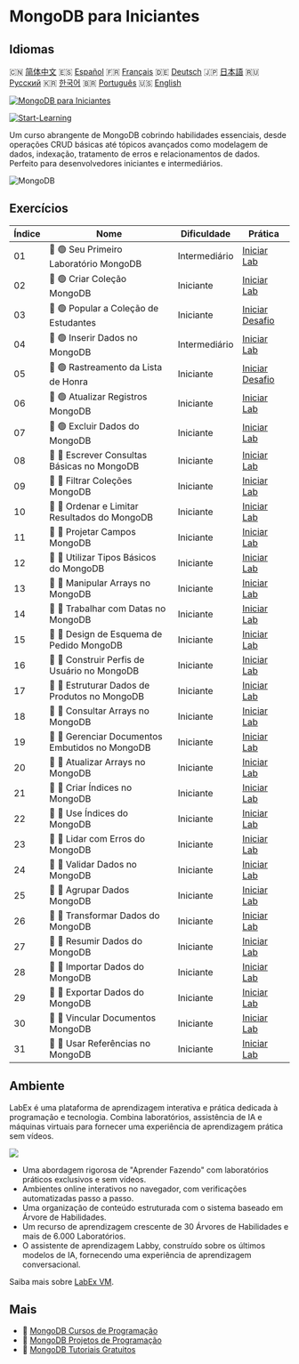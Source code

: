 # MongoDB para Iniciantes

## Idiomas

🇨🇳 [简体中文](README_zh.md) 🇪🇸 [Español](README_es.md) 🇫🇷 [Français](README_fr.md) 🇩🇪 [Deutsch](README_de.md) 🇯🇵 [日本語](README_ja.md) 🇷🇺 [Русский](README_ru.md) 🇰🇷 [한국어](README_ko.md) 🇧🇷 [Português](README_pt.md) 🇺🇸 [English](README.md) 

[![MongoDB para Iniciantes](https://cover-creator.labex.io/mongodb-for-beginners.png?lang=pt)](https://labex.io/pt/courses/mongodb-for-beginners)

[![Start-Learning](https://img.shields.io/badge/Start-Learning-whitesmoke?style=for-the-badge)](https://labex.io/pt/courses/mongodb-for-beginners)

Um curso abrangente de MongoDB cobrindo habilidades essenciais, desde operações CRUD básicas até tópicos avançados como modelagem de dados, indexação, tratamento de erros e relacionamentos de dados. Perfeito para desenvolvedores iniciantes e intermediários.

![MongoDB](https://img.shields.io/badge/MongoDB-whitesmoke?style=for-the-badge&logo=mongodb)


## Exercícios

|   Índice | Nome                                            | Dificuldade   | Prática                                                                                                                     |
|----------|-------------------------------------------------|---------------|-----------------------------------------------------------------------------------------------------------------------------|
|       01 | 📖 🟢 Seu Primeiro Laboratório MongoDB          | Intermediário | <a target='_blank' href='https://labex.io/pt/tutorials/mongodb-your-first-mongodb-lab-420660'>Iniciar Lab</a>               |
|       02 | 📖 🟢 Criar Coleção MongoDB                     | Iniciante     | <a target='_blank' href='https://labex.io/pt/tutorials/mongodb-create-mongodb-collection-420695'>Iniciar Lab</a>            |
|       03 | 🎯 🟢 Popular a Coleção de Estudantes           | Iniciante     | <a target='_blank' href='https://labex.io/pt/tutorials/mongodb-populate-the-students-collection-425481'>Iniciar Desafio</a> |
|       04 | 📖 🟢 Inserir Dados no MongoDB                  | Intermediário | <a target='_blank' href='https://labex.io/pt/tutorials/mongodb-insert-data-in-mongodb-420696'>Iniciar Lab</a>               |
|       05 | 🎯 🟢 Rastreamento da Lista de Honra            | Iniciante     | <a target='_blank' href='https://labex.io/pt/tutorials/mongodb-honor-roll-tracker-425476'>Iniciar Desafio</a>               |
|       06 | 📖 🟢 Atualizar Registros MongoDB               | Iniciante     | <a target='_blank' href='https://labex.io/pt/tutorials/mongodb-update-mongodb-records-420823'>Iniciar Lab</a>               |
|       07 | 📖 🟢 Excluir Dados do MongoDB                  | Iniciante     | <a target='_blank' href='https://labex.io/pt/tutorials/mongodb-delete-mongodb-data-420822'>Iniciar Lab</a>                  |
|       08 | 📖 🔵 Escrever Consultas Básicas no MongoDB     | Iniciante     | <a target='_blank' href='https://labex.io/pt/tutorials/mongodb-write-basic-mongodb-queries-420824'>Iniciar Lab</a>          |
|       09 | 📖 🔵 Filtrar Coleções MongoDB                  | Iniciante     | <a target='_blank' href='https://labex.io/pt/tutorials/mongodb-filter-mongodb-collections-421806'>Iniciar Lab</a>           |
|       10 | 📖 🔵 Ordenar e Limitar Resultados do MongoDB   | Iniciante     | <a target='_blank' href='https://labex.io/pt/tutorials/mongodb-sort-and-limit-mongodb-results-421807'>Iniciar Lab</a>       |
|       11 | 📖 🔵 Projetar Campos MongoDB                   | Iniciante     | <a target='_blank' href='https://labex.io/pt/tutorials/mongodb-project-mongodb-fields-422089'>Iniciar Lab</a>               |
|       12 | 📖 🔵 Utilizar Tipos Básicos do MongoDB         | Iniciante     | <a target='_blank' href='https://labex.io/pt/tutorials/mongodb-use-mongodb-basic-types-422097'>Iniciar Lab</a>              |
|       13 | 📖 🔵 Manipular Arrays no MongoDB               | Iniciante     | <a target='_blank' href='https://labex.io/pt/tutorials/mongodb-handle-mongodb-arrays-422084'>Iniciar Lab</a>                |
|       14 | 📖 🔵 Trabalhar com Datas no MongoDB            | Iniciante     | <a target='_blank' href='https://labex.io/pt/tutorials/mongodb-work-with-mongodb-dates-422101'>Iniciar Lab</a>              |
|       15 | 📖 🔵 Design de Esquema de Pedido MongoDB       | Iniciante     | <a target='_blank' href='https://labex.io/pt/tutorials/mongodb-design-mongodb-order-schema-422080'>Iniciar Lab</a>          |
|       16 | 📖 🔵 Construir Perfis de Usuário no MongoDB    | Iniciante     | <a target='_blank' href='https://labex.io/pt/tutorials/mongodb-build-mongodb-user-profiles-422077'>Iniciar Lab</a>          |
|       17 | 📖 🔵 Estruturar Dados de Produtos no MongoDB   | Iniciante     | <a target='_blank' href='https://labex.io/pt/tutorials/mongodb-structure-mongodb-product-data-422092'>Iniciar Lab</a>       |
|       18 | 📖 🔵 Consultar Arrays no MongoDB               | Iniciante     | <a target='_blank' href='https://labex.io/pt/tutorials/mongodb-query-mongodb-arrays-422090'>Iniciar Lab</a>                 |
|       19 | 📖 🔵 Gerenciar Documentos Embutidos no MongoDB | Iniciante     | <a target='_blank' href='https://labex.io/pt/tutorials/mongodb-manage-mongodb-embedded-docs-422088'>Iniciar Lab</a>         |
|       20 | 📖 🔵 Atualizar Arrays no MongoDB               | Iniciante     | <a target='_blank' href='https://labex.io/pt/tutorials/mongodb-update-mongodb-arrays-422095'>Iniciar Lab</a>                |
|       21 | 📖 🔵 Criar Índices no MongoDB                  | Iniciante     | <a target='_blank' href='https://labex.io/pt/tutorials/mongodb-create-mongodb-indexes-422078'>Iniciar Lab</a>               |
|       22 | 📖 🔵 Use Índices do MongoDB                    | Iniciante     | <a target='_blank' href='https://labex.io/pt/tutorials/mongodb-use-mongodb-indexes-422098'>Iniciar Lab</a>                  |
|       23 | 📖 🔵 Lidar com Erros do MongoDB                | Iniciante     | <a target='_blank' href='https://labex.io/pt/tutorials/mongodb-handle-mongodb-errors-422085'>Iniciar Lab</a>                |
|       24 | 📖 🔵 Validar Dados no MongoDB                  | Iniciante     | <a target='_blank' href='https://labex.io/pt/tutorials/mongodb-validate-mongodb-data-422100'>Iniciar Lab</a>                |
|       25 | 📖 🔵 Agrupar Dados MongoDB                     | Iniciante     | <a target='_blank' href='https://labex.io/pt/tutorials/mongodb-group-mongodb-data-422083'>Iniciar Lab</a>                   |
|       26 | 📖 🔵 Transformar Dados do MongoDB              | Iniciante     | <a target='_blank' href='https://labex.io/pt/tutorials/mongodb-transform-mongodb-data-422094'>Iniciar Lab</a>               |
|       27 | 📖 🔵 Resumir Dados do MongoDB                  | Iniciante     | <a target='_blank' href='https://labex.io/pt/tutorials/mongodb-summarize-mongodb-data-422093'>Iniciar Lab</a>               |
|       28 | 📖 🔵 Importar Dados do MongoDB                 | Iniciante     | <a target='_blank' href='https://labex.io/pt/tutorials/mongodb-import-mongodb-data-422086'>Iniciar Lab</a>                  |
|       29 | 📖 🔵 Exportar Dados do MongoDB                 | Iniciante     | <a target='_blank' href='https://labex.io/pt/tutorials/mongodb-export-mongodb-data-422081'>Iniciar Lab</a>                  |
|       30 | 📖 🔵 Vincular Documentos MongoDB               | Iniciante     | <a target='_blank' href='https://labex.io/pt/tutorials/mongodb-link-mongodb-documents-422087'>Iniciar Lab</a>               |
|       31 | 📖 🔵 Usar Referências no MongoDB               | Iniciante     | <a target='_blank' href='https://labex.io/pt/tutorials/mongodb-use-mongodb-references-422099'>Iniciar Lab</a>               |

## Ambiente

LabEx é uma plataforma de aprendizagem interativa e prática dedicada à programação e tecnologia. Combina laboratórios, assistência de IA e máquinas virtuais para fornecer uma experiência de aprendizagem prática sem vídeos.

![](https://tutorial-screenshot.getvm.io/images/vm-1725247253.png)

- Uma abordagem rigorosa de "Aprender Fazendo" com laboratórios práticos exclusivos e sem vídeos.
- Ambientes online interativos no navegador, com verificações automatizadas passo a passo.
- Uma organização de conteúdo estruturada com o sistema baseado em Árvore de Habilidades.
- Um recurso de aprendizagem crescente de 30 Árvores de Habilidades e mais de 6.000 Laboratórios.
- O assistente de aprendizagem Labby, construído sobre os últimos modelos de IA, fornecendo uma experiência de aprendizagem conversacional.

Saiba mais sobre [LabEx VM](https://support.labex.io/using-labex/virtual-machine).

## Mais

- 🔗 [MongoDB Cursos de Programação](https://github.com/labex-labs/awesome-programming-courses)
- 🔗 [MongoDB Projetos de Programação](https://github.com/labex-labs/awesome-programming-projects)
- 🔗 [MongoDB Tutoriais Gratuitos](https://github.com/labex-labs/mongodb-free-tutorials)

